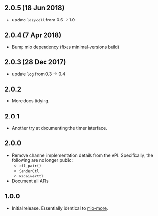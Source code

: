 ## 2.0.5 (18 Jun 2018)

* update `lazycell` from 0.6 -> 1.0

## 2.0.4 (7 Apr 2018)

* Bump mio dependency (fixes minimal-versions build)

## 2.0.3 (28 Dec 2017)

* update `log` from 0.3 -> 0.4

## 2.0.2

* More docs tidying.

## 2.0.1

* Another try at documenting the timer interface.

## 2.0.0

* Remove channel implementation details from the API.  Specifically, the following are no longer public:
  * `ctl_pair()`
  * `SenderCtl`
  * `ReceiverCtl`
* Document all APIs

## 1.0.0

* Initial release.  Essentially identical to [mio-more](https://github.com/carllerche/mio-more).
